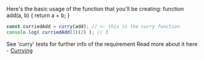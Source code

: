 Here's the basic usage of the function that you'll be creating:
function add(a, b) {
  return a + b;
}
```js
const curriedAdd = curry(add); // <- this is the curry function
console.log( curriedAdd(1)(2) ); // 3
```
See 'curry' tests for further info of the requirement
Read more about it here - [Currying](https://en.wikipedia.org/wiki/Currying)